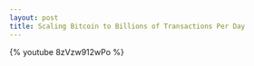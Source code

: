 ```yaml
---
layout: post
title: Scaling Bitcoin to Billions of Transactions Per Day
---
```


{% youtube 8zVzw912wPo %}